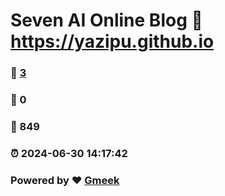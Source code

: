 # Seven AI Online Blog :link: https://yazipu.github.io 
### :page_facing_up: [3](https://yazipu.github.io/tag.html) 
### :speech_balloon: 0 
### :hibiscus: 849 
### :alarm_clock: 2024-06-30 14:17:42 
### Powered by :heart: [Gmeek](https://github.com/Meekdai/Gmeek)
